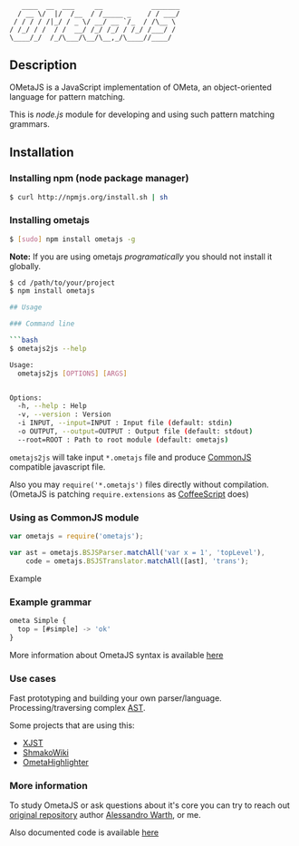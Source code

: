 ```
   ____  __  ___     __            _______
  / __ \/  |/  /__  / /_____ _    / / ___/
 / / / / /|_/ / _ \/ __/ __ `/_  / /\__ \
/ /_/ / /  / /  __/ /_/ /_/ / /_/ /___/ /
\____/_/  /_/\___/\__/\__,_/\____//____/
```

## Description

OMetaJS is a JavaScript implementation of OMeta, an object-oriented language
for pattern matching.

This is *node.js* module for developing and using such pattern matching
grammars.

## Installation

### Installing npm (node package manager)

``` bash
$ curl http://npmjs.org/install.sh | sh
```

### Installing ometajs

``` bash
$ [sudo] npm install ometajs -g
```

**Note:** If you are using ometajs _programatically_ you should not install
it globally.

``` bash
$ cd /path/to/your/project
$ npm install ometajs

## Usage

### Command line

```bash
$ ometajs2js --help

Usage:
  ometajs2js [OPTIONS] [ARGS]


Options:
  -h, --help : Help
  -v, --version : Version
  -i INPUT, --input=INPUT : Input file (default: stdin)
  -o OUTPUT, --output=OUTPUT : Output file (default: stdout)
  --root=ROOT : Path to root module (default: ometajs)
```

`ometajs2js` will take input `*.ometajs` file and produce [CommonJS][0]
compatible javascript file.

Also you may `require('*.ometajs')` files directly without compilation.
(OmetaJS is patching `require.extensions` as [CoffeeScript][1] does)

### Using as CommonJS module

```javascript
var ometajs = require('ometajs');

var ast = ometajs.BSJSParser.matchAll('var x = 1', 'topLevel'),
    code = ometajs.BSJSTranslator.matchAll([ast], 'trans');
```
Example

### Example grammar

```javascript
ometa Simple {
  top = [#simple] -> 'ok'
}
```

More information about OmetaJS syntax is available [here][5]

### Use cases

Fast prototyping and building your own parser/language. Processing/traversing
complex [AST][2].

Some projects that are using this:

 -   [XJST](http://github.com/veged/xjst)
 -   [ShmakoWiki](http://github.com/veged/shmakowiki/)
 -   [OmetaHighlighter](http://github.com/veged/ometa-highlighter)

### More information

To study OmetaJS or ask questions about it's core you can try to reach out
[original repository][3] author [Alessandro Warth][4], or me.

Also documented code is available [here][5]

[0]: http://www.commonjs.org/
[1]: http://coffeescript.org/
[2]: http://en.wikipedia.org/wiki/Abstract_syntax_tree
[3]: http://www.tinlizzie.org/ometa/
[4]: http://github.com/alexwarth
[5]: https://veged.github.com/ometa-js/
